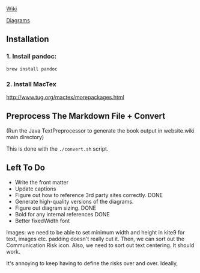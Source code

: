 [Wiki](https://github.com/risk-first/website/wiki)

[Diagrams](kite9)





## Installation

### 1. Install pandoc:

```
brew install pandoc
```

### 2.  Install MacTex

http://www.tug.org/mactex/morepackages.html

##  Preprocess The Markdown File + Convert

(Run the Java TextPreprocessor to generate the book output in website.wiki main directory)

This is done with the `./convert.sh` script.

## Left To Do

- Write the front matter
- Update captions
- Figure out how to reference 3rd party sites correctly.    DONE
- Generate high-quality versions of the diagrams.
- Figure out diagram sizing.        DONE
- Bold for any internal references  DONE
- Better fixedWidth font

Images:  we need to be able to set minimum width and height in kite9 for text, images etc.  padding doesn't really
cut it.  Then, we can sort out the Communication Risk icon. Also, we need to sort out text centering.  It should work.

It's annoying to keep having to define the risks over and over.  Ideally,



